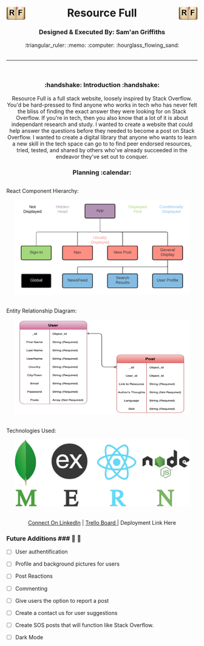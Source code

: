 <center align='center'>  <h1><img src='./images/YourPng.com - 1306x900.png' width='50px' style='float: left;'/> Resource Full <img src='./images/YourPng.com - 1306x900.png' width='50px' style='float: right;'/></h1>
<h3><b>Designed & Executed By: Sam'an Griffiths</b></h3>
:triangular_ruler: :memo: :computer: :hourglass_flowing_sand:
<br>
<br>


---
<br>
<h3><b>:handshake: Introduction :handshake:</b></h3>
<p>Resource Full is a full stack website, loosely inspired by Stack Overflow. You'd be hard-pressed to find anyone who works in tech who has never felt the bliss of finding the exact answer they were looking for on Stack Overflow. If you're in tech, then you also know that a lot of it is about independant research and study. I wanted to create a website that could help answer the questions before they needed to become a post on Stack Overflow. I wanted to create a digital library that anyone who wants to learn a new skill in the tech space can go to to find peer endorsed resources, tried, tested, and shared by others who've already succeeded in the endeavor they've set out to conquer.</p>
<h3><b>Planning :calendar:</b></h3>
<p style='float: left;'>React Component Hierarchy:</p>
<img src='./images/CHD.png' width='460px' height='250px'/>
<br>
<br>
<p style='float: left;'>Entity Relationship Diagram:</p>
<img src='./images/ERD.png' width='460px' height='250px'/>
<br>
<br>
<p style='float: left;'>Technologies Used:</p>
<img src='./images/MERN.png' width='460px'/>

<br>
<br>

<a href='https://www.linkedin.com/in/saman-griffiths/' target='_blank'>Connect On LinkedIn</a> | <a href='https://trello.com/b/TzoAbVCg/resource-full' target='_blank'>Trello Board
</a> | <a>Deployment Link Here</a>
</center>

### Future Additions ### :thinking: :thought_balloon:

- [ ]  User authentification

- [ ]  Profile and background pictures for users

- [ ]  Post Reactions

- [ ]  Commenting

- [ ]  Give users the option to report a post

- [ ]  Create a contact us for user suggestions

- [ ]  Create SOS posts that will function like Stack Overflow.

- [ ]  Dark Mode